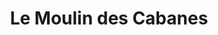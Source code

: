 ---
title: "Le Moulin des Cabanes"
url: /corbere-les-cabanes/le-moulin-des-cabanes/
shop: Bäckerei
---
